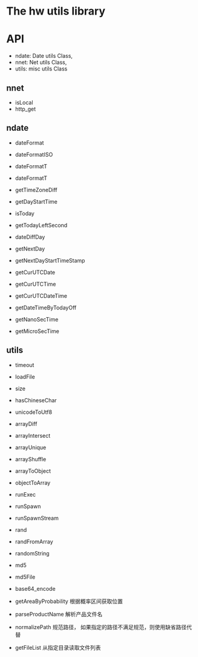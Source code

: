 # The hw utils library



# API
* ndate: Date utils Class,
* nnet: Net utils Class,
* utils: misc utils Class


## nnet
* isLocal
* http_get

## ndate
* dateFormat
* dateFormatISO
* dateFormatT
* dateFormatT
* getTimeZoneDiff
* getDayStartTime

* isToday
* getTodayLeftSecond
* dateDiffDay
* getNextDay
* getNextDayStartTimeStamp

* getCurUTCDate
* getCurUTCTime
* getCurUTCDateTime
* getDateTimeByTodayOff
* getNanoSecTime
* getMicroSecTime


## utils
* timeout
* loadFile
* size
* hasChineseChar
* unicodeToUtf8

* arrayDiff
* arrayIntersect
* arrayUnique
* arrayShuffle

* arrayToObject 
* objectToArray

* runExec
* runSpawn
* runSpawnStream

* rand
* randFromArray
* randomString

* md5
* md5File
* base64_encode

* getAreaByProbability 根据概率区间获取位置
* parseProductName 解析产品文件名

* normalizePath 规范路径， 如果指定的路径不满足规范，则使用缺省路径代替
* getFileList 从指定目录读取文件列表

